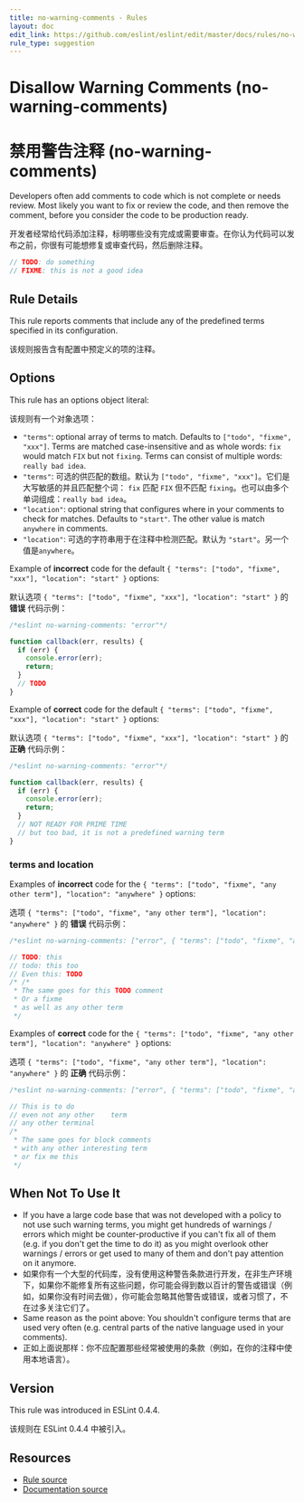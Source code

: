 ```yaml
---
title: no-warning-comments - Rules
layout: doc
edit_link: https://github.com/eslint/eslint/edit/master/docs/rules/no-warning-comments.md
rule_type: suggestion
---
```

<!-- Note: No pull requests accepted for this file. See README.md in the root directory for details. -->

# Disallow Warning Comments (no-warning-comments)

# 禁用警告注释 (no-warning-comments)

Developers often add comments to code which is not complete or needs review. Most likely you want to fix or review the code, and then remove the comment, before you consider the code to be production ready.

开发者经常给代码添加注释，标明哪些没有完成或需要审查。在你认为代码可以发布之前，你很有可能想修复或审查代码，然后删除注释。

```js
// TODO: do something
// FIXME: this is not a good idea
```

## Rule Details

This rule reports comments that include any of the predefined terms specified in its configuration.

该规则报告含有配置中预定义的项的注释。

## Options

This rule has an options object literal:

该规则有一个对象选项：

* `"terms"`: optional array of terms to match. Defaults to `["todo", "fixme", "xxx"]`. Terms are matched case-insensitive and as whole words: `fix` would match `FIX` but not `fixing`. Terms can consist of multiple words: `really bad idea`.
* `"terms"`: 可选的供匹配的数组。默认为 `["todo", "fixme", "xxx"]`。它们是大写敏感的并且匹配整个词： `fix` 匹配 `FIX` 但不匹配 `fixing`。也可以由多个单词组成：`really bad idea`。
* `"location"`: optional string that configures where in your comments to check for matches. Defaults to `"start"`. The other value is match `anywhere` in comments.
* `"location"`: 可选的字符串用于在注释中检测匹配。默认为 `"start"`。另一个值是`anywhere`。

Example of **incorrect** code for the default `{ "terms": ["todo", "fixme", "xxx"], "location": "start" }` options:

默认选项 `{ "terms": ["todo", "fixme", "xxx"], "location": "start" }` 的 **错误** 代码示例：

```js
/*eslint no-warning-comments: "error"*/

function callback(err, results) {
  if (err) {
    console.error(err);
    return;
  }
  // TODO
}
```

Example of **correct** code for the default `{ "terms": ["todo", "fixme", "xxx"], "location": "start" }` options:

默认选项 `{ "terms": ["todo", "fixme", "xxx"], "location": "start" }` 的 **正确** 代码示例：

```js
/*eslint no-warning-comments: "error"*/

function callback(err, results) {
  if (err) {
    console.error(err);
    return;
  }
  // NOT READY FOR PRIME TIME
  // but too bad, it is not a predefined warning term
}
```

### terms and location

Examples of **incorrect** code for the `{ "terms": ["todo", "fixme", "any other term"], "location": "anywhere" }` options:

选项 `{ "terms": ["todo", "fixme", "any other term"], "location": "anywhere" }` 的 **错误** 代码示例：

```js
/*eslint no-warning-comments: ["error", { "terms": ["todo", "fixme", "any other term"], "location": "anywhere" }]*/

// TODO: this
// todo: this too
// Even this: TODO
/* /*
 * The same goes for this TODO comment
 * Or a fixme
 * as well as any other term
 */
```

Examples of **correct** code for the `{ "terms": ["todo", "fixme", "any other term"], "location": "anywhere" }` options:

选项 `{ "terms": ["todo", "fixme", "any other term"], "location": "anywhere" }` 的 **正确** 代码示例：

```js
/*eslint no-warning-comments: ["error", { "terms": ["todo", "fixme", "any other term"], "location": "anywhere" }]*/

// This is to do
// even not any other    term
// any other terminal
/*
 * The same goes for block comments
 * with any other interesting term
 * or fix me this
 */
```

## When Not To Use It

* If you have a large code base that was not developed with a policy to not use such warning terms, you might get hundreds of warnings / errors which might be counter-productive if you can't fix all of them (e.g. if you don't get the time to do it) as you might overlook other warnings / errors or get used to many of them and don't pay attention on it anymore.
* 如果你有一个大型的代码库，没有使用这种警告条款进行开发，在非生产环境下，如果你不能修复所有这些问题，你可能会得到数以百计的警告或错误（例如，如果你没有时间去做），你可能会忽略其他警告或错误，或者习惯了，不在过多关注它们了。
* Same reason as the point above: You shouldn't configure terms that are used very often (e.g. central parts of the native language used in your comments).
* 正如上面说那样：你不应配置那些经常被使用的条款（例如，在你的注释中使用本地语言）。

## Version

This rule was introduced in ESLint 0.4.4.

该规则在 ESLint 0.4.4 中被引入。

## Resources

* [Rule source](https://github.com/eslint/eslint/tree/master/lib/rules/no-warning-comments.js)
* [Documentation source](https://github.com/eslint/eslint/tree/master/docs/rules/no-warning-comments.md)
